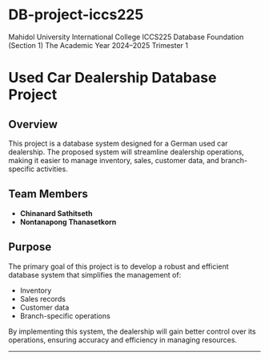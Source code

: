 # DB-project-iccs225

Mahidol University International College
ICCS225 Database Foundation (Section 1)
The Academic Year 2024–2025 Trimester 1

# Used Car Dealership Database Project

## Overview
This project is a database system designed for a German used car dealership. The proposed system will streamline dealership operations, making it easier to manage inventory, sales, customer data, and branch-specific activities.


## Team Members
- **Chinanard Sathitseth**
- **Nontanapong Thanasetkorn**

## Purpose
The primary goal of this project is to develop a robust and efficient database system that simplifies the management of:
- Inventory
- Sales records
- Customer data
- Branch-specific operations

By implementing this system, the dealership will gain better control over its operations, ensuring accuracy and efficiency in managing resources.

---
